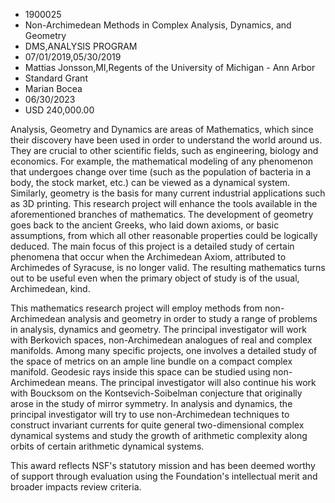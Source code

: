 
* 1900025
* Non-Archimedean Methods in Complex Analysis, Dynamics, and Geometry
* DMS,ANALYSIS PROGRAM
* 07/01/2019,05/30/2019
* Mattias Jonsson,MI,Regents of the University of Michigan - Ann Arbor
* Standard Grant
* Marian Bocea
* 06/30/2023
* USD 240,000.00

Analysis, Geometry and Dynamics are areas of Mathematics, which since their
discovery have been used in order to understand the world around us. They are
crucial to other scientific fields, such as engineering, biology and economics.
For example, the mathematical modeling of any phenomenon that undergoes change
over time (such as the population of bacteria in a body, the stock market, etc.)
can be viewed as a dynamical system. Similarly, geometry is the basis for many
current industrial applications such as 3D printing. This research project will
enhance the tools available in the aforementioned branches of mathematics. The
development of geometry goes back to the ancient Greeks, who laid down axioms,
or basic assumptions, from which all other reasonable properties could be
logically deduced. The main focus of this project is a detailed study of certain
phenomena that occur when the Archimedean Axiom, attributed to Archimedes of
Syracuse, is no longer valid. The resulting mathematics turns out to be useful
even when the primary object of study is of the usual, Archimedean, kind.

This mathematics research project will employ methods from non-Archimedean
analysis and geometry in order to study a range of problems in analysis,
dynamics and geometry. The principal investigator will work with Berkovich
spaces, non-Archimedean analogues of real and complex manifolds. Among many
specific projects, one involves a detailed study of the space of metrics on an
ample line bundle on a compact complex manifold. Geodesic rays inside this space
can be studied using non-Archimedean means. The principal investigator will also
continue his work with Boucksom on the Kontsevich-Soibelman conjecture that
originally arose in the study of mirror symmetry. In analysis and dynamics, the
principal investigator will try to use non-Archimedean techniques to construct
invariant currents for quite general two-dimensional complex dynamical systems
and study the growth of arithmetic complexity along orbits of certain arithmetic
dynamical systems.

This award reflects NSF's statutory mission and has been deemed worthy of
support through evaluation using the Foundation's intellectual merit and broader
impacts review criteria.
